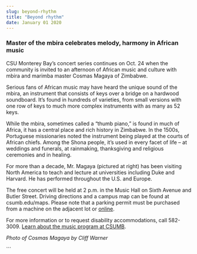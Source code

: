 ```yaml
---
slug: beyond-rhythm
title: "Beyond rhythm"
date: January 01 2020
---
```


 
<h3>Master of the mbira celebrates melody, harmony in African music</h3>
<p>
  CSU Monterey Bay’s concert series continues on Oct. 24 when the community is
  invited to an afternoon of African music and culture with mbira and marimba
  master Cosmas Magaya of Zimbabwe.
</p>
<p>
  Serious fans of African music may have heard the unique sound of the mbira, an
  instrument that consists of keys over a bridge on a hardwood soundboard. It’s
  found in hundreds of varieties, from small versions with one row of keys to
  much more complex instruments with as many as 52 keys.
</p>
<p>
  While the mbira, sometimes called a “thumb piano,” is found in much of Africa,
  it has a central place and rich history in Zimbabwe. In the 1500s, Portuguese
  missionaries noted the instrument being played at the courts of African
  chiefs. Among the Shona people, it’s used in every facet of life – at weddings
  and funerals, at rainmaking, thanksgiving and religious ceremonies and in
  healing.
</p>
<p>
  For more than a decade, Mr. Magaya (pictured at right) has been visiting North
  America to teach and lecture at universities including Duke and Harvard. He
  has performed throughout the U.S. and Europe.
</p>
<p>
  The free concert will be held at 2 p.m. in the Music Hall on Sixth Avenue and
  Butler Street. Driving directions and a campus map can be found at
  csumb.edu/maps. Please note that a parking permit must be purchased from a
  machine on the adjacent lot or
  <a href="https://parking.csumb.edu/buy-permit">online</a>.
</p>
<p>
  For more information or to request disability accommodations, call 582-3009.
  <a href="https://csumb.edu/music">Learn about the music program at CSUMB</a>.
</p>
<p><em>Photo of Cosmas Magaya by Cliff Warner</em></p>
```
